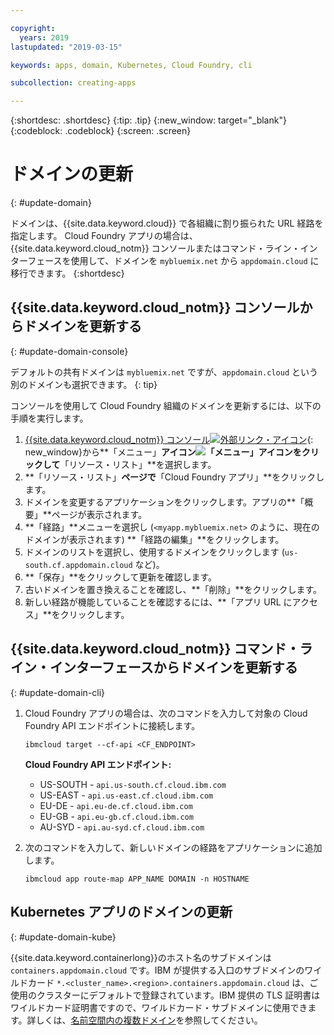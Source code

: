 ```yaml
---

copyright:
  years: 2019
lastupdated: "2019-03-15"

keywords: apps, domain, Kubernetes, Cloud Foundry, cli

subcollection: creating-apps

---
```


{:shortdesc: .shortdesc}
{:tip: .tip}
{:new_window: target="_blank"}
{:codeblock: .codeblock}
{:screen: .screen}

# ドメインの更新
{: #update-domain}

ドメインは、{{site.data.keyword.cloud}} で各組織に割り振られた URL 経路を指定します。 Cloud Foundry アプリの場合は、{{site.data.keyword.cloud_notm}} コンソールまたはコマンド・ライン・インターフェースを使用して、ドメインを `mybluemix.net` から `appdomain.cloud` に移行できます。
{:shortdesc}

## {{site.data.keyword.cloud_notm}} コンソールからドメインを更新する
{: #update-domain-console}

デフォルトの共有ドメインは `mybluemix.net` ですが、`appdomain.cloud` という別のドメインも選択できます。
{: tip}

コンソールを使用して Cloud Foundry 組織のドメインを更新するには、以下の手順を実行します。

1. [{{site.data.keyword.cloud_notm}} コンソール![外部リンク・アイコン](../icons/launch-glyph.svg "外部リンク・アイコン")](https://{DomainName}){: new_window}から**「メニュー」**アイコン![「メニュー」アイコン](../icons/icon_hamburger.svg)をクリックして**「リソース・リスト」**を選択します。
2. **「リソース・リスト」**ページで**「Cloud Foundry アプリ」**をクリックします。
3. ドメインを変更するアプリケーションをクリックします。アプリの**「概要」**ページが表示されます。
4. **「経路」**メニューを選択し (`<myapp.mybluemix.net>` のように、現在のドメインが表示されます) **「経路の編集」**をクリックします。
5. ドメインのリストを選択し、使用するドメインをクリックします (`us-south.cf.appdomain.cloud` など)。
6. **「保存」**をクリックして更新を確認します。
7. 古いドメインを置き換えることを確認し、**「削除」**をクリックします。
8. 新しい経路が機能していることを確認するには、**「アプリ URL にアクセス」**をクリックします。

## {{site.data.keyword.cloud_notm}} コマンド・ライン・インターフェースからドメインを更新する
{: #update-domain-cli}

1. Cloud Foundry アプリの場合は、次のコマンドを入力して対象の Cloud Foundry API エンドポイントに接続します。
   ```
   ibmcloud target --cf-api <CF_ENDPOINT>
   ```
   
   **Cloud Foundry API エンドポイント:**
   * US-SOUTH - `api.us-south.cf.cloud.ibm.com`
   * US-EAST - `api.us-east.cf.cloud.ibm.com`
   * EU-DE - `api.eu-de.cf.cloud.ibm.com`
   * EU-GB - `api.eu-gb.cf.cloud.ibm.com`
   * AU-SYD - `api.au-syd.cf.cloud.ibm.com`

2. 次のコマンドを入力して、新しいドメインの経路をアプリケーションに追加します。
   ```
   ibmcloud app route-map APP_NAME DOMAIN -n HOSTNAME
   ```

## Kubernetes アプリのドメインの更新
{: #update-domain-kube}

{{site.data.keyword.containerlong}}のホスト名のサブドメインは `containers.appdomain.cloud` です。IBM が提供する入口のサブドメインのワイルドカード `*.<cluster_name>.<region>.containers.appdomain.cloud` は、ご使用のクラスターにデフォルトで登録されています。IBM 提供の TLS 証明書はワイルドカード証明書ですので、ワイルドカード・サブドメインに使用できます。詳しくは、[名前空間内の複数ドメイン](/docs/containers?topic=containers-ingress#multi-domains)を参照してください。
